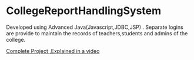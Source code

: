# CollegeReportHandlingSystem
Developed using Advanced Java(Javascript,JDBC,JSP) . Separate logins are provide to maintain the records of teachers,students and admins of the college.


[Complete Project ,Explained in a video](https://drive.google.com/file/d/1kPeZaERS9AKoL8FBtZ7GsDu7TE6HV75a/view)
